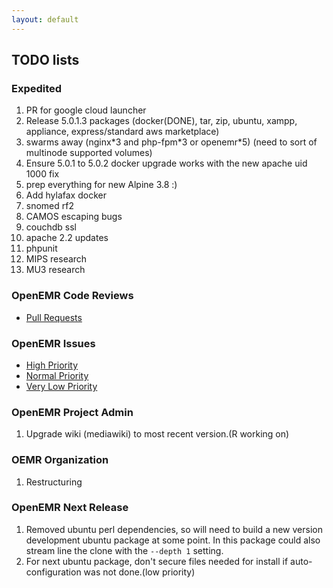 ```yaml
---
layout: default
---
```

## TODO lists

### Expedited
1. PR for google cloud launcher
1. Release 5.0.1.3 packages (docker(DONE), tar, zip, ubuntu, xampp, appliance, express/standard aws marketplace)
1. swarms away (nginx\*3 and php-fpm\*3 or openemr\*5) (need to sort of multinode supported volumes)
1. Ensure 5.0.1 to 5.0.2 docker upgrade works with the new apache uid 1000 fix
1. prep everything for new Alpine 3.8 :)
1. Add hylafax docker
1. snomed rf2
1. CAMOS escaping bugs
1. couchdb ssl
1. apache 2.2 updates
1. phpunit
1. MIPS research
1. MU3 research


### OpenEMR Code Reviews
* [Pull Requests](https://github.com/openemr/openemr/pulls)

### OpenEMR Issues
* [High Priority](https://github.com/openemr/openemr/milestone/2)
* [Normal Priority](https://github.com/openemr/openemr/milestone/4)
* [Very Low Priority](https://github.com/openemr/openemr/milestone/5)

### OpenEMR Project Admin
1. Upgrade wiki (mediawiki) to most recent version.(R working on)

### OEMR Organization
1. Restructuring

### OpenEMR Next Release
1. Removed ubuntu perl dependencies, so will need to build a new version development ubuntu package at some point. In this package could also stream line the clone with the `--depth 1` setting.
1. For next ubuntu package, don't secure files needed for install if auto-configuration was not done.(low priority)
